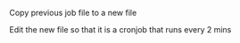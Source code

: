 Copy previous job file to a new file

Edit the new file so that it is a cronjob that runs every 2 mins

